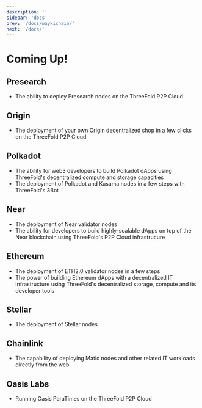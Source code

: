 ```yaml
---
description: ''
sidebar: 'docs'
prev: '/docs/waykichain/'
next: '/docs/'
---
```


# Coming Up!

## Presearch

- The ability to deploy Presearch nodes on the ThreeFold P2P Cloud

## Origin

 - The deployment of your own Origin decentralized shop in a few clicks on the ThreeFold P2P Cloud

## Polkadot

 - The ability for web3 developers to build Polkadot dApps using ThreeFold's decentralized compute and storage capacities
 - The deployment of Polkadot and Kusama nodes in a few steps with ThreeFold's 3Bot

## Near

 - The deployment of Near validator nodes 
 - The ability for developers to build highly-scalable dApps on top of the Near blockchain using ThreeFold's P2P Cloud infrastrucure
 
## Ethereum

- The deployment of ETH2.0 validator nodes in a few steps
- The power of building Ethereum dApps with a decentralized IT infrastructure using ThreeFold's decentralized storage, compute and its developer tools

## Stellar 

- The deployment of Stellar nodes

## Chainlink 

- The capability of deploying Matic nodes and other related IT workloads directly from the web

## Oasis Labs 

- Running Oasis ParaTimes on the ThreeFold P2P Cloud